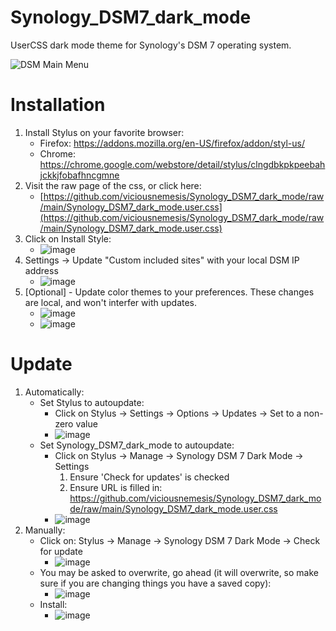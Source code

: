 # Synology_DSM7_dark_mode
UserCSS dark mode theme for Synology's DSM 7 operating system.

![DSM Main Menu](https://github.com/viciousnemesis/Synology_DSM7_dark_mode/assets/48156622/9f44ab6d-a7fb-4189-8d93-77d329419a10)

# Installation
1. Install Stylus on your favorite browser:
   - Firefox: https://addons.mozilla.org/en-US/firefox/addon/styl-us/
   - Chrome: https://chrome.google.com/webstore/detail/stylus/clngdbkpkpeebahjckkjfobafhncgmne  
2. Visit the raw page of the css, or click here:
   - [https://github.com/viciousnemesis/Synology_DSM7_dark_mode/raw/main/Synology_DSM7_dark_mode.user.css](https://github.com/viciousnemesis/Synology_DSM7_dark_mode/raw/main/Synology_DSM7_dark_mode.user.css)
3. Click on Install Style:
   - ![image](https://github.com/viciousnemesis/Synology_DSM7_dark_mode/assets/48156622/f8cf79f8-e30a-47a2-ad9c-1edc68572810)
4. Settings -> Update "Custom included sites" with your local DSM IP address
   - ![image](https://github.com/viciousnemesis/Synology_DSM7_dark_mode/assets/48156622/fb3ff01e-39fc-4c4f-8e53-b0fce662a382)
5. [Optional] - Update color themes to your preferences. These changes are local, and won't interfer with updates.
   - ![image](https://github.com/viciousnemesis/Synology_DSM7_dark_mode/assets/48156622/56d9d94b-c02c-438c-b9c7-668021fd2c81)
   - ![image](https://github.com/viciousnemesis/Synology_DSM7_dark_mode/assets/48156622/e9df5ef9-5d6c-4830-a132-a5955f5da8e9)

# Update
1. Automatically:
   - Set Stylus to autoupdate:
      - Click on Stylus -> Settings -> Options -> Updates -> Set to a non-zero value
      - ![image](https://github.com/viciousnemesis/Synology_DSM7_dark_mode/assets/48156622/49e42373-b3da-47e4-97dd-2c227b2fc691)
   - Set Synology_DSM7_dark_mode to autoupdate:
      - Click on Stylus -> Manage -> Synology DSM 7 Dark Mode -> Settings
         1. Ensure 'Check for updates' is checked
         2. Ensure URL is filled in: https://github.com/viciousnemesis/Synology_DSM7_dark_mode/raw/main/Synology_DSM7_dark_mode.user.css
      - ![image](https://github.com/viciousnemesis/Synology_DSM7_dark_mode/assets/48156622/dfb440ed-4f38-42fb-b39c-09db24735474)
2. Manually:
   - Click on: Stylus -> Manage -> Synology DSM 7 Dark Mode -> Check for update
      - ![image](https://github.com/viciousnemesis/Synology_DSM7_dark_mode/assets/48156622/89778976-2e30-44c1-9cc4-869336d7e554)
   - You may be asked to overwrite, go ahead (it will overwrite, so make sure if you are changing things you have a saved copy):
      - ![image](https://github.com/viciousnemesis/Synology_DSM7_dark_mode/assets/48156622/f6b80b75-05e2-4d1d-85ea-7c8c272f8f32)
   - Install:
      - ![image](https://github.com/viciousnemesis/Synology_DSM7_dark_mode/assets/48156622/def87f84-08f1-4369-a35e-76b55513ede9)




